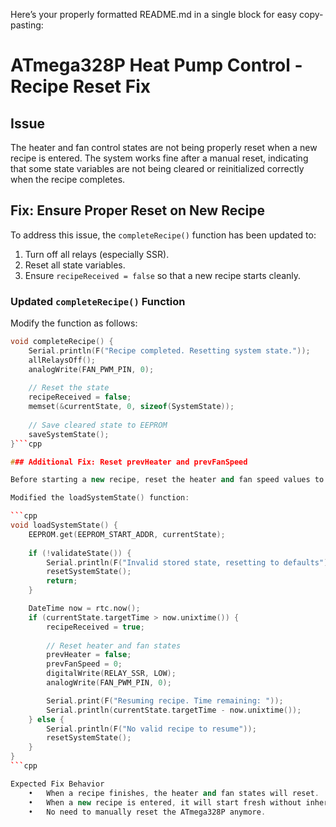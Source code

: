 Here’s your properly formatted README.md in a single block for easy copy-pasting:

# ATmega328P Heat Pump Control - Recipe Reset Fix

## Issue  
The heater and fan control states are not being properly reset when a new recipe is entered. The system works fine after a manual reset, indicating that some state variables are not being cleared or reinitialized correctly when the recipe completes.

## Fix: Ensure Proper Reset on New Recipe  
To address this issue, the `completeRecipe()` function has been updated to:  
1. Turn off all relays (especially SSR).  
2. Reset all state variables.  
3. Ensure `recipeReceived = false` so that a new recipe starts cleanly.  

### Updated `completeRecipe()` Function  
Modify the function as follows:  

```cpp
void completeRecipe() {
    Serial.println(F("Recipe completed. Resetting system state."));
    allRelaysOff();
    analogWrite(FAN_PWM_PIN, 0);
    
    // Reset the state
    recipeReceived = false;
    memset(&currentState, 0, sizeof(SystemState));
    
    // Save cleared state to EEPROM
    saveSystemState();
}```cpp

### Additional Fix: Reset prevHeater and prevFanSpeed

Before starting a new recipe, reset the heater and fan speed values to ensure they don’t retain the previous state’s incorrect values.

Modified the loadSystemState() function:

```cpp
void loadSystemState() {
    EEPROM.get(EEPROM_START_ADDR, currentState);
    
    if (!validateState()) {
        Serial.println(F("Invalid stored state, resetting to defaults"));
        resetSystemState();
        return;
    }

    DateTime now = rtc.now();
    if (currentState.targetTime > now.unixtime()) {
        recipeReceived = true;
        
        // Reset heater and fan states
        prevHeater = false;
        prevFanSpeed = 0;
        digitalWrite(RELAY_SSR, LOW);
        analogWrite(FAN_PWM_PIN, 0);

        Serial.print(F("Resuming recipe. Time remaining: "));
        Serial.println(currentState.targetTime - now.unixtime());
    } else {
        Serial.println(F("No valid recipe to resume"));
        resetSystemState();
    }
}
```cpp

Expected Fix Behavior
	•	When a recipe finishes, the heater and fan states will reset.
	•	When a new recipe is entered, it will start fresh without inheriting previous relay states.
	•	No need to manually reset the ATmega328P anymore.
